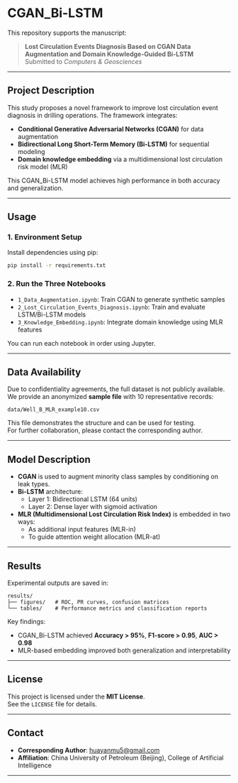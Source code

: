 # CGAN_Bi-LSTM

This repository supports the manuscript:

> **Lost Circulation Events Diagnosis Based on CGAN Data Augmentation and Domain Knowledge-Guided Bi-LSTM**  
> Submitted to *Computers & Geosciences*

---

## Project Description

This study proposes a novel framework to improve lost circulation event diagnosis in drilling operations. The framework integrates:

- **Conditional Generative Adversarial Networks (CGAN)** for data augmentation  
- **Bidirectional Long Short-Term Memory (Bi-LSTM)** for sequential modeling  
- **Domain knowledge embedding** via a multidimensional lost circulation risk model (MLR)

This CGAN_Bi-LSTM model achieves high performance in both accuracy and generalization.

---

## Usage

### 1. Environment Setup

Install dependencies using pip:

```bash
pip install -r requirements.txt
```

### 2. Run the Three Notebooks

- `1_Data_Augmentation.ipynb`: Train CGAN to generate synthetic samples
- `2_Lost_Circulation_Events_Diagnosis.ipynb`: Train and evaluate LSTM/Bi-LSTM models
- `3_Knowledge_Embedding.ipynb`: Integrate domain knowledge using MLR features

You can run each notebook in order using Jupyter.

---

## Data Availability

Due to confidentiality agreements, the full dataset is not publicly available.  
We provide an anonymized **sample file** with 10 representative records:

```
data/Well_B_MLR_example10.csv
```

This file demonstrates the structure and can be used for testing.  
For further collaboration, please contact the corresponding author.

---

## Model Description

- **CGAN** is used to augment minority class samples by conditioning on leak types.
- **Bi-LSTM** architecture:
  - Layer 1: Bidirectional LSTM (64 units)
  - Layer 2: Dense layer with sigmoid activation
- **MLR (Multidimensional Lost Circulation Risk Index)** is embedded in two ways:
  - As additional input features (MLR-in)
  - To guide attention weight allocation (MLR-at)

---

## Results

Experimental outputs are saved in:

```
results/
├── figures/   # ROC, PR curves, confusion matrices
└── tables/    # Performance metrics and classification reports
```

Key findings:
- CGAN_Bi-LSTM achieved **Accuracy > 95%**, **F1-score > 0.95**, **AUC > 0.98**
- MLR-based embedding improved both generalization and interpretability

---

## License

This project is licensed under the **MIT License**.  
See the `LICENSE` file for details.

---

## Contact

- **Corresponding Author**: huayanmu5@gmail.com  
- **Affiliation**: China University of Petroleum (Beijing), College of Artificial Intelligence

---

